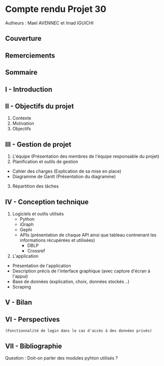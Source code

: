 # Compte rendu Projet 30
Autheurs : Mael AVENNEC et Imad IGUICHI

## Couverture
## Remerciements
## Sommaire
## I - Introduction
## II - Objectifs du projet
1. Contexte
2. Motivation
3. Objectifs
## III - Gestion de projet
1. L'équipe 
    (Présentation des membres de l'équipe responsable du projet)
2. Planification et outils de gestion
- Cahier des charges (Explication de sa mise en place)
- Diagramme de Gantt (Présentation du diagramme)
3. Répartition des tâches
## IV -  Conception technique
1. Logiciels et outlis utilisés
    - Python
    - iGraph
    - Gephi
    - APIs (présentation de chaque API ainsi que tableau contnenant les informations récupérées et utilisées)
        - DBLP
        - Crossref
2. L'application
- Présentation de l'application 
- Description précis de l'interface graphique (avec capture d'écran à l'appui)
- Base de données (explication, choix, données stockés ..)
- Scraping
## V - Bilan
## VI - Perspectives
    (Fonctionnalité de login dans le cas d'accès à des données privés)
## VII - Bibliographie


Question : Doit-on parler des modules pyhton utilisés ? 